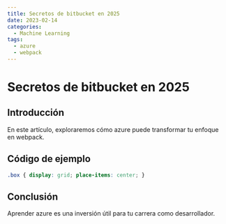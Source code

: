 ```yaml
---
title: Secretos de bitbucket en 2025
date: 2023-02-14
categories:
  - Machine Learning
tags:
  - azure
  - webpack
---
```


# Secretos de bitbucket en 2025

## Introducción

En este artículo, exploraremos cómo azure puede transformar tu enfoque en webpack.

## Código de ejemplo

```css
.box { display: grid; place-items: center; }
```

## Conclusión

Aprender azure es una inversión útil para tu carrera como desarrollador.
